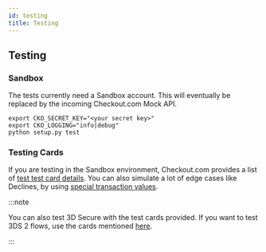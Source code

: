 ```yaml
---
id: testing
title: Testing
---
```



## Testing

### Sandbox
The tests currently need a Sandbox account. This will eventually be replaced by the incoming Checkout.com Mock API.

```
export CKO_SECRET_KEY="<your secret key>"
export CKO_LOGGING="info|debug"
python setup.py test
```

### Testing Cards

If you are testing in the Sandbox environment, Checkout.com provides a list of [test test card details](https://docs.checkout.com/docs/testing#section-test-card-numbers). You can also simulate a lot of edge cases like Declines, by using [special transaction values](https://docs.checkout.com/docs/testing#section-response-codes).

:::note

You can also test 3D Secure with the test cards provided. If you want to test 3DS 2 flows, use the cards mentioned [here](https://docs.checkout.com/docs/testing#section-3-ds-test-cards).

:::
